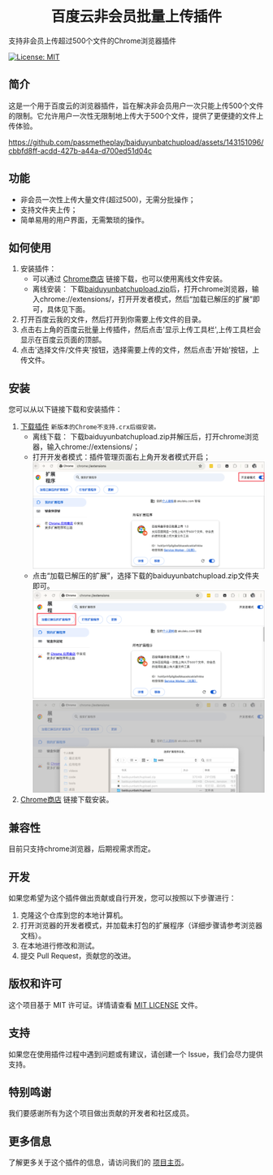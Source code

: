 <h1 align="center">百度云非会员批量上传插件</h1>



支持非会员上传超过500个文件的Chrome浏览器插件



[![License: MIT](https://img.shields.io/badge/License-MIT-yellow.svg)](https://opensource.org/licenses/MIT)







## 简介

这是一个用于百度云的浏览器插件，旨在解决非会员用户一次只能上传500个文件的限制。它允许用户一次性无限制地上传大于500个文件，提供了更便捷的文件上传体验。


https://github.com/passmetheplay/baiduyunbatchupload/assets/143151096/cbbfd8ff-acdd-427b-a44a-d700ed51d04c


## 功能

- 非会员一次性上传大量文件(超过500)，无需分批操作；
- 支持文件夹上传；
- 简单易用的用户界面，无需繁琐的操作。

## 如何使用

1. 安装插件：
   - 可以通过 [Chrome商店](https://chromewebstore.google.com/detail/jdlhackplclofcomhipgfdocncamjjna?hl=zh-CN&authuser=2) 链接下载，也可以使用离线文件安装。
   - 离线安装： 下载[baiduyunbatchupload.zip](https://github.com/passmetheplay/baiduyunbatchupload/releases/download/1.0.0/baiduyunbatchupload.zip)后，打开chrome浏览器，输入chrome://extensions/，打开开发者模式，然后“加载已解压的扩展”即可，具体见下面。
3. 打开百度云我的文件，然后打开到你需要上传文件的目录。
4. 点击右上角的百度云批量上传插件，然后点击'显示上传工具栏',上传工具栏会显示在百度云页面的顶部。
5. 点击'选择文件/文件夹'按钮，选择需要上传的文件，然后点击'开始'按钮，上传文件。

## 安装

您可以从以下链接下载和安装插件：

1. [下载插件](https://github.com/passmetheplay/baiduyunbatchupload/releases/download/1.0.0/baiduyunbatchupload.zip)  `新版本的Chrome不支持.crx后缀安装。`
   - 离线下载： 下载baiduyunbatchupload.zip并解压后，打开chrome浏览器，输入chrome://extensions/；
   - 打开开发者模式：插件管理页面右上角开发者模式开启；
      ![本地图片](screenshot1.png "本地图片标题")
   - 点击“加载已解压的扩展”，选择下载的baiduyunbatchupload.zip文件夹即可。
     ![本地图片](screenshot2.png "本地图片标题")
     ![本地图片](screenshot3.png "本地图片标题")
2. [Chrome商店](https://chromewebstore.google.com/detail/jdlhackplclofcomhipgfdocncamjjna?hl=zh-CN&authuser=2) 链接下载安装。

## 兼容性

目前只支持chrome浏览器，后期视需求而定。

## 开发

如果您希望为这个插件做出贡献或自行开发，您可以按照以下步骤进行：

1. 克隆这个仓库到您的本地计算机。
2. 打开浏览器的开发者模式，并加载未打包的扩展程序（详细步骤请参考浏览器文档）。
3. 在本地进行修改和测试。
4. 提交 Pull Request，贡献您的改进。

## 版权和许可

这个项目基于 MIT 许可证。详情请查看 [MIT LICENSE](https://opensource.org/license/mit/) 文件。

## 支持

如果您在使用插件过程中遇到问题或有建议，请创建一个 Issue，我们会尽力提供支持。

## 特别鸣谢

我们要感谢所有为这个项目做出贡献的开发者和社区成员。

## 更多信息

了解更多关于这个插件的信息，请访问我们的 [项目主页](https://github.com/yourrepository)。

